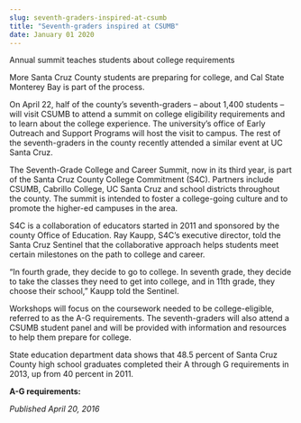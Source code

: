 ```yaml
---
slug: seventh-graders-inspired-at-csumb
title: "Seventh-graders inspired at CSUMB"
date: January 01 2020
---
```


 
<p>Annual summit teaches students about college requirements</p>
<p>
  More Santa Cruz County students are preparing for college, and Cal State
  Monterey Bay is part of the process.
</p>
<p>
  On April 22, half of the county’s seventh&#45;graders – about 1,400 students –
  will visit CSUMB to attend a summit on college eligibility requirements and to
  learn about the college experience. The university’s office of Early Outreach
  and Support Programs will host the visit to campus. The rest of the
  seventh&#45;graders in the county recently attended a similar event at UC
  Santa Cruz.
</p>
<p>
  The Seventh&#45;Grade College and Career Summit, now in its third year, is
  part of the Santa Cruz County College Commitment &#40;S4C&#41;. Partners
  include CSUMB, Cabrillo College, UC Santa Cruz and school districts throughout
  the county. The summit is intended to foster a college&#45;going culture and
  to promote the higher&#45;ed campuses in the area.
</p>
<p>
  S4C is a collaboration of educators started in 2011 and sponsored by the
  county Office of Education. Ray Kaupp, S4C’s executive director, told the
  Santa Cruz Sentinel that the collaborative approach helps students meet
  certain milestones on the path to college and career.
</p>
<p>
  “In fourth grade, they decide to go to college. In seventh grade, they decide
  to take the classes they need to get into college, and in 11th grade, they
  choose their school,” Kaupp told the Sentinel.
</p>
<p>
  Workshops will focus on the coursework needed to be college&#45;eligible,
  referred to as the A&#45;G requirements. The seventh&#45;graders will also
  attend a CSUMB student panel and will be provided with information and
  resources to help them prepare for college.
</p>
<p>
  State education department data shows that 48.5 percent of Santa Cruz County
  high school graduates completed their A through G requirements in 2013, up
  from 40 percent in 2011.
</p>
<p><strong>A&#45;G requirements:</strong></p>
<p><em>Published April 20, 2016</em></p>
 
